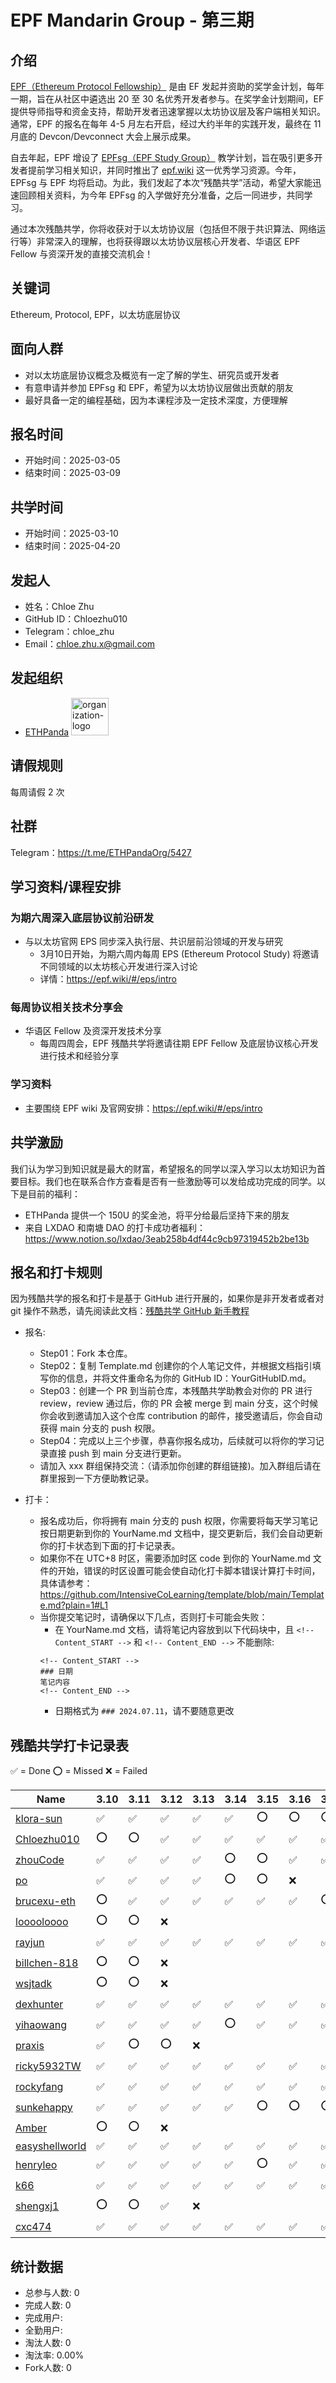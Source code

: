 # EPF Mandarin Group - 第三期

## 介绍

[EPF（Ethereum Protocol Fellowship）](https://github.com/eth-protocol-fellows/cohort-five/blob/main/program-guide/program-details.md) 是由 EF 发起并资助的奖学金计划，每年一期，旨在从社区中遴选出 20 至 30 名优秀开发者参与。在奖学金计划期间，EF 提供导师指导和资金支持，帮助开发者迅速掌握以太坊协议层及客户端相关知识。通常，EPF 的报名在每年 4-5 月左右开启，经过大约半年的实践开发，最终在 11 月底的 Devcon/Devconnect 大会上展示成果。

自去年起，EPF 增设了 [EPFsg（EPF Study Group）](https://epf.wiki/#/eps/intro) 教学计划，旨在吸引更多开发者提前学习相关知识，并同时推出了 [epf.wiki](https://epf.wiki/#/) 这一优秀学习资源。今年，EPFsg 与 EPF 均将启动。为此，我们发起了本次“残酷共学”活动，希望大家能迅速回顾相关资料，为今年 EPFsg 的入学做好充分准备，之后一同进步，共同学习。

通过本次残酷共学，你将收获对于以太坊协议层（包括但不限于共识算法、网络运行等）非常深入的理解，也将获得跟以太坊协议层核心开发者、华语区 EPF Fellow 与资深开发的直接交流机会！

## 关键词

Ethereum, Protocol, EPF，以太坊底层协议

## 面向人群

- 对以太坊底层协议概念及概览有一定了解的学生、研究员或开发者
- 有意申请并参加 EPFsg 和 EPF，希望为以太坊协议层做出贡献的朋友
- 最好具备一定的编程基础，因为本课程涉及一定技术深度，方便理解

## 报名时间

- 开始时间：2025-03-05
- 结束时间：2025-03-09

## 共学时间

- 开始时间：2025-03-10
- 结束时间：2025-04-20

## 发起人

- 姓名：Chloe Zhu
- GitHub ID：Chloezhu010
- Telegram：chloe_zhu
- Email：chloe.zhu.x@gmail.com

## 发起组织

- [ETHPanda](https://ethpanda.org/) <img alt="organization-logo" height="60px" src="https://cdn.lxdao.io/10aed40b-4786-4c2b-aaaa-b7d8a119c00e.png" />

## 请假规则

每周请假 2 次

## 社群

Telegram：https://t.me/ETHPandaOrg/5427

## 学习资料/课程安排
### 为期六周深入底层协议前沿研发
- 与以太坊官网 EPS 同步深入执行层、共识层前沿领域的开发与研究
  - 3月10日开始，为期六周内每周 EPS (Ethereum Protocol Study) 将邀请不同领域的以太坊核心开发进行深入讨论
  - 详情：https://epf.wiki/#/eps/intro
### 每周协议相关技术分享会
- 华语区 Fellow 及资深开发技术分享
  - 每周四周会，EPF 残酷共学将邀请往期 EPF Fellow 及底层协议核心开发进行技术和经验分享
### 学习资料
  - 主要围绕 EPF wiki 及官网安排：https://epf.wiki/#/eps/intro

## 共学激励

我们认为学习到知识就是最大的财富，希望报名的同学以深入学习以太坊知识为首要目标。我们也在联系合作方查看是否有一些激励等可以发给成功完成的同学。以下是目前的福利：

- ETHPanda 提供一个 150U 的奖金池，将平分给最后坚持下来的朋友
- 来自 LXDAO 和南塘 DAO 的打卡成功者福利：<https://www.notion.so/lxdao/3eab258b4df44c9cb97319452b2be13b>

## 报名和打卡规则

因为残酷共学的报名和打卡是基于 GitHub 进行开展的，如果你是非开发者或者对 git 操作不熟悉，请先阅读此文档：[残酷共学 GitHub 新手教程](https://www.notion.so/lxdao/GitHub-bd65b981146947fea1fb675942567a45)

- 报名:

  - Step01：Fork 本仓库。
  - Step02：复制 Template.md 创建你的个人笔记文件，并根据文档指引填写你的信息，并将文件重命名为你的 GitHub ID：YourGitHubID.md。
  - Step03：创建一个 PR 到当前仓库，本残酷共学助教会对你的 PR 进行 review，review 通过后，你的 PR 会被 merge 到 main 分支，这个时候你会收到邀请加入这个仓库 contribution 的邮件，接受邀请后，你会自动获得 main 分支的 push 权限。
  - Step04：完成以上三个步骤，恭喜你报名成功，后续就可以将你的学习记录直接 push 到 main 分支进行更新。
  - 请加入 xxx 群组保持交流：（请添加你创建的群组链接)。加入群组后请在群里报到一下方便助教记录。

- 打卡：
  - 报名成功后，你将拥有 main 分支的 push 权限，你需要将每天学习笔记按日期更新到你的 YourName.md 文档中，提交更新后，我们会自动更新你的打卡状态到下面的打卡记录表。
  - 如果你不在 UTC+8 时区，需要添加时区 code 到你的 YourName.md 文件的开始，错误的时区设置可能会使自动化打卡脚本错误计算打卡时间，具体请参考：https://github.com/IntensiveCoLearning/template/blob/main/Template.md?plain=1#L1
  - 当你提交笔记时，请确保以下几点，否则打卡可能会失败：
    - 在 YourName.md 文档，请将笔记内容放到以下代码块中，且 `<!-- Content_START -->` 和 `<!-- Content_END -->` 不能删除:
    ```
    <!-- Content_START -->
    ### 日期
    笔记内容
    <!-- Content_END -->
    ```
    - 日期格式为 `### 2024.07.11`，请不要随意更改

## 残酷共学打卡记录表

✅ = Done ⭕️ = Missed ❌ = Failed

<!-- START_COMMIT_TABLE -->
| Name | 3.10 | 3.11 | 3.12 | 3.13 | 3.14 | 3.15 | 3.16 | 3.17 | 3.18 | 3.19 | 3.20 | 3.21 | 3.22 | 3.23 | 3.24 | 3.25 | 3.26 | 3.27 | 3.28 | 3.29 | 3.30 | 3.31 | 4.01 | 4.02 | 4.03 | 4.04 | 4.05 | 4.06 | 4.07 | 4.08 | 4.09 | 4.10 | 4.11 | 4.12 | 4.13 | 4.14 | 4.15 | 4.16 | 4.17 | 4.18 | 4.19 | 4.20 |
| ------------- | ---- | ---- | ---- | ---- | ---- | ---- | ---- | ---- | ---- | ---- | ---- | ---- | ---- | ---- | ---- | ---- | ---- | ---- | ---- | ---- | ---- | ---- | ---- | ---- | ---- | ---- | ---- | ---- | ---- | ---- | ---- | ---- | ---- | ---- | ---- | ---- | ---- | ---- | ---- | ---- | ---- | ---- |
| [klora-sun](https://github.com/IntensiveCoLearning/Ethereum-Protocol-Fellowship-3/blob/main/klora-sun.md) | ✅ | ✅ | ✅ | ✅ | ✅ | ⭕️ | ⭕️ | ⭕️ | ⭕️ | ❌ | | | | | | | | | | | | | | | | | | | | | | | | | | | | | | | | |
| [Chloezhu010](https://github.com/IntensiveCoLearning/Ethereum-Protocol-Fellowship-3/blob/main/Chloezhu010.md) | ⭕️ | ⭕️ | ✅ | ✅ | ✅ | ✅ | ✅ | ✅ | ⭕️ | ⭕️ |   | ❌ | | | | | | | | | | | | | | | | | | | | | | | | | | | | | | |
| [zhouCode](https://github.com/IntensiveCoLearning/Ethereum-Protocol-Fellowship-3/blob/main/zhouCode.md) | ✅ | ✅ | ✅ | ✅ | ⭕️ | ⭕️ | ✅ | ✅ | ⭕️ | ⭕️ | ✅ | ✅ | ✅ | ✅ | ✅ | ✅ | ✅ | ⭕️ | ✅ | ✅ | ✅ | ✅ | ⭕️ | ⭕️ | ✅ | ✅ | ✅ | ✅ | ⭕️ | ✅ | ✅ | ✅ | ✅ | ⭕️ | ✅ | ✅ | ⭕️ | ✅ | ✅ | ✅ | ✅ |   |
| [po](https://github.com/IntensiveCoLearning/Ethereum-Protocol-Fellowship-3/blob/main/po.md) | ✅ | ✅ | ✅ | ✅ | ⭕️ | ⭕️ | ❌ | | | | | | | | | | | | | | | | | | | | | | | | | | | | | | | | | | | |
| [brucexu-eth](https://github.com/IntensiveCoLearning/Ethereum-Protocol-Fellowship-3/blob/main/brucexu-eth.md) | ⭕️ | ✅ | ✅ | ✅ | ✅ | ✅ | ✅ | ⭕️ | ✅ | ✅ | ✅ | ✅ | ✅ | ⭕️ | ✅ | ✅ | ✅ | ✅ | ✅ | ⭕️ | ✅ | ✅ | ✅ | ⭕️ | ✅ | ⭕️ | ✅ | ✅ | ✅ | ✅ | ✅ | ✅ | ✅ | ✅ | ⭕️ | ⭕️ | ⭕️ | ❌ | | | | |
| [looooloooo](https://github.com/IntensiveCoLearning/Ethereum-Protocol-Fellowship-3/blob/main/looooloooo.md) | ⭕️ | ⭕️ | ❌ | | | | | | | | | | | | | | | | | | | | | | | | | | | | | | | | | | | | | | | |
| [rayjun](https://github.com/IntensiveCoLearning/Ethereum-Protocol-Fellowship-3/blob/main/rayjun.md) | ✅ | ✅ | ✅ | ✅ | ✅ | ✅ | ✅ | ✅ | ✅ | ✅ | ✅ | ✅ | ✅ | ✅ | ✅ | ✅ | ✅ | ✅ | ✅ | ✅ | ✅ | ✅ | ✅ | ✅ | ✅ | ✅ | ✅ | ✅ | ✅ | ✅ | ✅ | ✅ | ✅ | ✅ | ✅ | ✅ | ✅ | ⭕️ | ✅ | ✅ | ✅ |   |
| [billchen-818](https://github.com/IntensiveCoLearning/Ethereum-Protocol-Fellowship-3/blob/main/billchen-818.md) | ⭕️ | ⭕️ | ❌ | | | | | | | | | | | | | | | | | | | | | | | | | | | | | | | | | | | | | | | |
| [wsjtadk](https://github.com/IntensiveCoLearning/Ethereum-Protocol-Fellowship-3/blob/main/wsjtadk.md) | ⭕️ | ⭕️ | ❌ | | | | | | | | | | | | | | | | | | | | | | | | | | | | | | | | | | | | | | | |
| [dexhunter](https://github.com/IntensiveCoLearning/Ethereum-Protocol-Fellowship-3/blob/main/dexhunter.md) | ✅ | ✅ | ✅ | ✅ | ✅ | ✅ | ✅ | ✅ | ✅ | ✅ |   | ⭕️ | ✅ | ✅ | ✅ | ✅ | ✅ | ✅ | ✅ | ✅ | ✅ | ⭕️ | ✅ | ✅ | ✅ | ✅ | ✅ | ✅ | ✅ | ✅ | ✅ | ✅ | ✅ | ✅ | ✅ | ⭕️ | ✅ | ✅ | ✅ | ✅ | ✅ | ✅ |
| [yihaowang](https://github.com/IntensiveCoLearning/Ethereum-Protocol-Fellowship-3/blob/main/yihaowang.md) | ✅ | ✅ | ✅ | ✅ | ⭕️ | ✅ | ✅ | ✅ | ⭕️ | ✅ | ✅ | ✅ | ⭕️ | ✅ | ✅ | ✅ | ✅ | ⭕️ | ⭕️ | ✅ | ✅ | ✅ | ✅ | ⭕️ | ⭕️ | ❌ | | | | | | | | | | | | | | | | |
| [praxis](https://github.com/IntensiveCoLearning/Ethereum-Protocol-Fellowship-3/blob/main/praxis.md) | ✅ | ⭕️ | ⭕️ | ❌ | | | | | | | | | | | | | | | | | | | | | | | | | | | | | | | | | | | | | | |
| [ricky5932TW](https://github.com/IntensiveCoLearning/Ethereum-Protocol-Fellowship-3/blob/main/ricky5932TW.md) | ✅ | ✅ | ✅ | ✅ | ✅ | ✅ | ✅ | ✅ | ✅ | ✅ | ✅ | ✅ | ✅ | ✅ | ✅ | ✅ | ✅ | ✅ | ✅ | ✅ | ✅ | ✅ | ✅ | ⭕️ | ⭕️ | ❌ | | | | | | | | | | | | | | | | |
| [rockyfang](https://github.com/IntensiveCoLearning/Ethereum-Protocol-Fellowship-3/blob/main/rockyfang.md) | ✅ | ✅ | ✅ | ✅ | ✅ | ✅ | ✅ | ✅ | ✅ | ✅ | ✅ | ✅ | ✅ | ✅ | ✅ | ✅ | ✅ | ✅ | ✅ | ✅ | ✅ | ✅ | ✅ | ⭕️ | ⭕️ | ❌ | | | | | | | | | | | | | | | | |
| [sunkehappy](https://github.com/IntensiveCoLearning/Ethereum-Protocol-Fellowship-3/blob/main/sunkehappy.md) | ✅ | ✅ | ✅ | ✅ | ✅ | ⭕️ | ⭕️ | ⭕️ | ⭕️ | ❌ | | | | | | | | | | | | | | | | | | | | | | | | | | | | | | | | |
| [Amber](https://github.com/IntensiveCoLearning/Ethereum-Protocol-Fellowship-3/blob/main/Amber.md) | ⭕️ | ⭕️ | ❌ | | | | | | | | | | | | | | | | | | | | | | | | | | | | | | | | | | | | | | | |
| [easyshellworld](https://github.com/IntensiveCoLearning/Ethereum-Protocol-Fellowship-3/blob/main/easyshellworld.md) | ✅ | ✅ | ✅ | ✅ | ✅ | ✅ | ✅ | ✅ | ✅ | ✅ | ✅ | ✅ | ✅ | ✅ | ✅ | ✅ | ✅ | ✅ | ✅ | ✅ | ✅ | ✅ | ✅ | ✅ | ✅ | ✅ | ✅ | ✅ | ✅ | ✅ | ✅ | ✅ | ✅ | ✅ | ✅ | ✅ | ✅ | ✅ | ✅ | ✅ | ✅ | ✅ |
| [henryleo](https://github.com/IntensiveCoLearning/Ethereum-Protocol-Fellowship-3/blob/main/henryleo.md) | ✅ | ✅ | ✅ | ✅ | ✅ | ⭕️ | ✅ | ✅ | ✅ | ✅ | ✅ | ⭕️ | ✅ | ⭕️ | ✅ | ✅ | ✅ | ✅ | ✅ | ✅ | ⭕️ | ✅ | ✅ | ✅ | ✅ | ✅ | ⭕️ | ⭕️ | ⭕️ | ✅ | ✅ | ✅ | ✅ | ✅ | ✅ | ✅ | ✅ | ✅ | ✅ | ✅ | ⭕️ |   |
| [k66](https://github.com/IntensiveCoLearning/Ethereum-Protocol-Fellowship-3/blob/main/k66.md) | ✅ | ✅ | ✅ | ✅ | ✅ | ✅ | ✅ | ✅ | ✅ | ⭕️ | ✅ | ✅ | ✅ | ✅ | ✅ | ⭕️ | ✅ | ✅ | ✅ | ✅ | ✅ | ✅ | ✅ | ✅ | ⭕️ | ✅ | ✅ | ✅ | ✅ | ✅ | ✅ | ✅ | ✅ | ✅ | ✅ | ✅ | ✅ | ✅ | ✅ | ⭕️ | ✅ |   |
| [shengxj1](https://github.com/IntensiveCoLearning/Ethereum-Protocol-Fellowship-3/blob/main/shengxj1.md) | ⭕️ | ⭕️ | ✅ | ❌ | | | | | | | | | | | | | | | | | | | | | | | | | | | | | | | | | | | | | | |
| [cxc474](https://github.com/IntensiveCoLearning/Ethereum-Protocol-Fellowship-3/blob/main/cxc474.md) | ✅ | ✅ | ✅ | ✅ | ✅ | ✅ | ✅ | ✅ | ✅ | ✅ | ✅ | ⭕️ | ⭕️ | ✅ | ✅ | ✅ | ✅ | ✅ | ✅ | ⭕️ | ✅ | ✅ | ✅ | ✅ | ✅ | ✅ | ⭕️ | ✅ | ✅ | ✅ | ✅ | ✅ | ✅ | ⭕️ | ✅ | ✅ | ✅ | ✅ | ✅ | ✅ | ✅ | ✅ |
<!-- END_COMMIT_TABLE -->








































































































































































































































































































































































































































































































































<!-- STATISTICALDATA_START -->
## 统计数据

- 总参与人数: 0
- 完成人数: 0
- 完成用户: 
- 全勤用户: 
- 淘汰人数: 0
- 淘汰率: 0.00%
- Fork人数: 0
<!-- STATISTICALDATA_END -->


